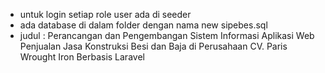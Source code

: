 - untuk login setiap role user ada di seeder 
- ada database di dalam folder dengan nama new sipebes.sql
- judul : Perancangan dan Pengembangan Sistem Informasi Aplikasi Web Penjualan Jasa Konstruksi Besi dan Baja di Perusahaan CV. Paris Wrought Iron Berbasis Laravel
